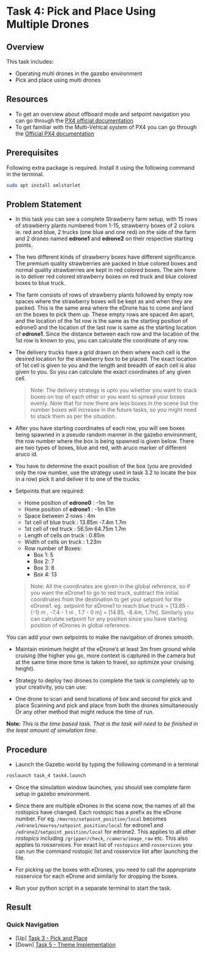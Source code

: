 # Task 4: Pick and Place Using Multiple Drones

## Overview
This task includes:
- Operating multi drones in the gazebo environment
- Pick and place using multi drones

## Resources

- To get an overview about offboard mode and setpoint navigation you can go through the [PX4 official documentation](https://docs.px4.io/master/en/flight_modes/offboard.html)
- To get familiar with the Multi-Vehical system of PX4 you can go through the [Official PX4 documentation](https://docs.px4.io/master/en/simulation/multi-vehicle-simulation.html)

## Prerequisites

Following extra package is required. Install it using the following command in the terminal.
```bash
sudo apt install xmlstarlet
```

## Problem Statement

- In this task you can see a complete Strawberry farm setup, with 15 rows of strawberry plants numbered from 1-15, strawberry boxes of 2 colors ie. red and blue, 2 trucks (one blue and one red) on the side of the farm and 2 drones named __edrone1__ and __edrone2__ on their respective starting points.

- The two different kinds of strawberry boxes have different significance. The premium quality strawberries are packed in blue colored boxes and normal quality strawberries are kept in red colored boxes. The aim here is to deliver red colored strawberry boxes on red truck and blue colored boxes to blue truck.

- The farm consists of rows of strawberry plants followed by empty row spaces where the strawberry boxes will be kept as and when they are packed. This is the same area where the eDrone has to come and land on the boxes to pick them up. These empty rows are spaced 4m apart, and the location of the 1st row is the same as the starting position of edrone0 and the location of the last row is same as the starting location of __edrone1__. Since the distance between each row and the location of the 1st row is known to you, you can calculate the coordinate of any row.

- The delivery trucks have a grid drawn on them where each cell is the desired location for the strawberry box to be placed. The exact location of 1st cell is given to you and the length and breadth of each cell is also given to you. So you can calculate the exact coordinates of any given cell.

    > Note: The delivery strategy is upto you whether you want to stack boxes on top of each other or you want to spread your boxes evenly. Note that for now there are less boxes in the scene but the number boxes will increase in the future tasks, so you might need to stack them as per the situation.

- After you have starting coordinates of each row, you will see boxes being spawned in a pseudo random manner in the gazebo environment, the row number where the box is being spawned is given below. There are two types of boxes, blue and red, with aruco marker of different aruco id.

- You have to determine the exact position of the box (you are provided only the row number, use the strategy used in task 3.2 to locate the box in a row) pick it and deliver it to one of the trucks.

- Setpoints that are required:
    - Home position of __edrone0__ : -1m 1m
    - Home position of __edrone1__ : -1m 61m
    - Space between 2 rows : 4m
    - 1st cell of blue truck : 13.85m -7.4m 1.7m
    - 1st cell of red truck : 56.5m 64.75m 1.7m
    - Length of cells on truck : 0.85m
    - Width of cells on truck : 1.23m
    - Row number of Boxes:
        - Box 1: 5
        - Box 2: 7
        - Box 3: 8
        - Box 4: 13
    > Note: All the coordinates are given in the global reference, so if you want the eDrone1 to go to red truck, subtract the initial coordinates from the destination to get your setpoint for the eDrone1. eg. setpoint for eDrone1 to reach blue truck = [13.85 - (-1) m , -7.4 - 1 m , 1.7 - 0 m] = [14.85, -8.4m, 1.7m]. Similarly you can calculate setpoint for any position since you have starting position of eDrones in global reference.

You can add your own setpoints to make the navigation of drones smooth.

- Maintain minimum height of the eDrone’s at least 3m from ground while cruising (the higher you go, more context is captured in the camera but at the same time more time is taken to travel, so optimize your cruising height).

- Strategy to deploy two drones to complete the task is completely up to your creativity, you can use:

- One drone to scan and send locations of box and second for pick and place
Scanning and pick and place from both the drones simultaneously
Or any other method that might reduce the time of run.

__Note:__ _This is the time based task. That is the task will need to be finished in the least amount of simulation time._

## Procedure


- Launch the Gazebo world by typing the following command in a terminal
```bash
roslaunch task_4 task4.launch
```

- Once the simulation window launches, you should see complete farm setup in gazebo environment.

- Since there are multiple eDrones in the scene now, the names of all the rostopics have changed. Each rostopic has a prefix as the eDrone number. For eg. ```/mavros/setpoint_position/local``` becomes ```/edrone1/mavros/setpoint_position/local``` for edrone1 and ```/edrone2/setpoint_position/local``` for edrone2. This applies to all other _rostopics_ including ```/gripper/check```, ```/camera/image_raw``` etc. This also applies to _rosservices_. For exact list of ```rostopics``` and ```rosservices``` you can run the command rostopic list and rosservice list after launching the file.

- For picking up the boxes with eDrones, you need to call the appropriate rosservice for each eDrone and similarly for dropping the boxes.

- Run your python script in a separate terminal to start the task.

## Result

### Quick Navigation
- [Up] [Task 3 - Pick and Place](../task_3/README.md)
- [Down] [Task 5 - Theme Implementation](../task_5/README.md)
